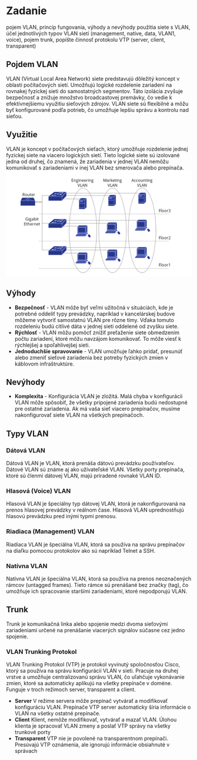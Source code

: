 # Zadanie
pojem VLAN, princíp fungovania, výhody a nevýhody použitia siete s VLAN, účel jednotlivých typov VLAN sietí (management, natíve, data, VLAN1, voice), pojem trunk, popíšte činnosť protokolu VTP (server, client, transparent)

## Pojdem VLAN
VLAN (Virtual Local Area Network) siete predstavujú dôležitý koncept v oblasti počítačových sietí. Umožňujú logické rozdelenie zariadení na rovnakej fyzickej sieti do samostatných segmentov. Táto izolácia zvyšuje bezpečnosť a znižuje množstvo broadcastovej premávky, čo vedie k efektívnejšiemu využitiu sieťových zdrojov. VLAN siete sú flexibilné a môžu byť konfigurované podľa potrieb, čo umožňuje lepšiu správu a kontrolu nad sieťou.

## Využitie
VLAN je koncept v počítačových sieťach, ktorý umožňuje rozdelenie jednej fyzickej siete na viacero logických sietí. Tieto logické siete sú izolované jedna od druhej, čo znamená, že zariadenia v jednej VLAN nemôžu komunikovať s zariadeniami v inej VLAN bez smerovača alebo prepínača. 
![Alt text](VLAN.png "priklad VLAN")

## Výhody
- **Bezpečnosť** - VLAN môže byť veľmi užitočná v situáciách, kde je potrebné oddeliť typy prevádzky, napríklad v kancelárskej budove môžeme vytvoriť samostatnú VLAN pre rôzne tímy. Vďaka tomuto rozdeleniu budú citlivé dáta v jednej sieti oddelené od zvyšku siete. 
- **Rýchlosť** - VLAN môžu pomôcť znížiť preťaženie siete obmedzením počtu zariadení, ktoré môžu navzájom komunikovať. To môže viesť k rýchlejšej a spoľahlivejšej sieti.
- **Jednoduchšie spravovanie** - VLAN umožňuje ľahko pridať, presunúť alebo zmeniť sieťové zariadenia bez potreby fyzických zmien v káblovom infraštruktúre.

## Nevýhody
- **Komplexita** - Konfigurácia VLAN je zložitá. Malá chyba v konfigurácii VLAN môže spôsobiť, že všetky pripojené zariadenia budú nedostupné pre ostatné zariadenia. Ak má vaša sieť viacero prepínačov, musíme nakonfigurovať siete VLAN na všetkých prepínačoch.

## Typy VLAN
### Dátová VLAN
Dátová VLAN je VLAN, ktorá prenáša dátovú prevádzku používateľov. Dátové VLAN sú známe aj ako užívateľské VLAN. Všetky porty prepínača, ktoré sú členmi dátovej VLAN, majú priradené rovnaké VLAN ID.
### Hlasová (Voice) VLAN
Hlasová VLAN je špeciálny typ dátovej VLAN, ktorá je nakonfigurovaná na prenos hlasovej prevádzky v reálnom čase. Hlasová VLAN uprednostňujú hlasovú prevádzku pred inými typmi prenosu.
### Riadiaca (Management) VLAN
Riadiaca VLAN je špeciálna VLAN, ktorá sa používa na správu prepínačov na diaľku pomocou protokolov ako sú napríklad Telnet a SSH.
### Natívna VLAN
Natívna VLAN je špeciálna VLAN, ktorá sa používa na prenos neoznačených rámcov (untagged frames). Tieto rámce sú prenášané bez značky (tag), čo umožňuje ich spracovanie staršími zariadeniami, ktoré nepodporujú VLAN.

## Trunk
Trunk je komunikačná linka alebo spojenie medzi dvoma sieťovými zariadeniami určené na prenášanie viacerých signálov súčasne cez jedno spojenie.
### VLAN Trunking Protokol
VLAN Trunking Protokol (VTP) je protokol vyvinutý spoločnosťou Cisco, ktorý sa používa na správu konfigurácií VLAN v sieti. Pracuje na druhej vrstve a umožňuje centralizovanú správu VLAN, čo uľahčuje vykonávanie zmien, ktoré sa automaticky aplikujú na všetky prepínače v doméne. 
Funguje v troch režimoch server, transparent a client.
- **Server**
V režime servera môže prepínač vytvárať a modifikovať konfiguráciu VLAN. Prepínače VTP server automaticky šíria informácie o VLAN na všetky ostatné prepínače.
- **Client**
Klient, nemôže modifikovať, vytvárať a mazať VLAN. Úlohou klienta je spracovať VLAN zmeny a poslať VTP správy na všetky trunkové porty
- **Transparent**
VTP nie je povolené na transparentnom prepínači. Presúvajú VTP oznámenia, ale ignorujú informácie obsiahnuté v správach


